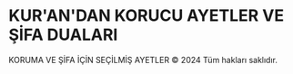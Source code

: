 # KUR'AN'DAN KORUCU AYETLER VE ŞİFA DUALARI
KORUMA VE ŞİFA İÇİN SEÇİLMİŞ AYETLER
© 2024 Tüm hakları saklıdır.
